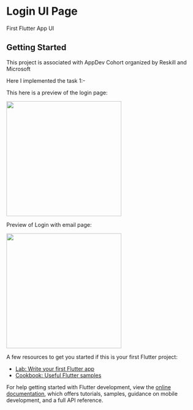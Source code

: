 # Login UI Page

First Flutter App UI

## Getting Started

This project is associated with AppDev Cohort organized by Reskill and Microsoft


Here I implemented the task 1:-

This here is a preview of the login page:


<img src="https://github.com/aryshr/Basic-UI-Login-Page/assets/118653568/d9a403f9-0f3f-4253-a957-2878806c8e5a" width="300" />


Preview of Login with email page:

<img src="https://github.com/aryshr/Basic-UI-Login-Page/assets/118653568/73287bc8-12f4-46d1-aa63-2b05a10426db" width="300" />


A few resources to get you started if this is your first Flutter project:

- [Lab: Write your first Flutter app](https://docs.flutter.dev/get-started/codelab)
- [Cookbook: Useful Flutter samples](https://docs.flutter.dev/cookbook)

For help getting started with Flutter development, view the
[online documentation](https://docs.flutter.dev/), which offers tutorials,
samples, guidance on mobile development, and a full API reference.
